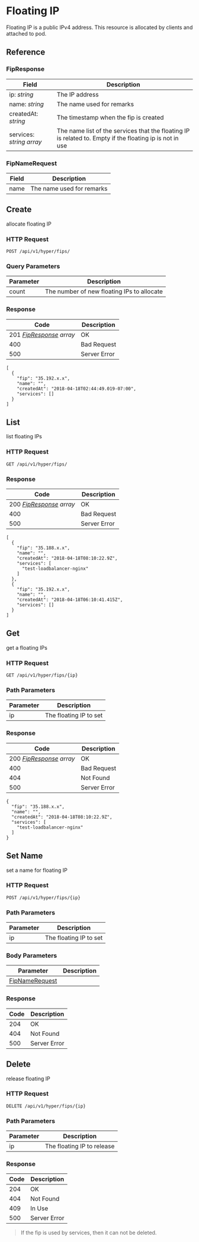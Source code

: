 # Floating IP

Floating IP is a public IPv4 address. This resource is allocated by clients and attached to pod.

## Reference

### FipResponse

| Field | Description |
| --- | --- |
| ip: _string_ | The IP address |
| name: _string_ | The name used for remarks |
| createdAt: _string_  | The timestamp when the fip is created |
| services: _string array_  | The name list of the services that the floating IP is related to. Empty if the floating ip is not in use |

### FipNameRequest

| Field | Description |
| --- | --- |
| name | The name used for remarks |


Create
---------------------------------
allocate floating IP

### HTTP Request

`POST /api/v1/hyper/fips/`

### Query Parameters

| Parameter | Description |
| --- | --- |
| count | The number of new floating IPs to allocate |

### Response

| Code | Description |
| --- | --- |
| 201 _[FipResponse](#fipresponse) array_ | OK |
| 400 | Bad Request |
| 500 | Server Error |

```
[
  {
    "fip": "35.192.x.x",
    "name": "",
    "createdAt": "2018-04-18T02:44:49.019-07:00",
    "services": []
  }
]
```


List
---------------------------------
list floating IPs

### HTTP Request

`GET /api/v1/hyper/fips/`

### Response

| Code | Description |
| --- | --- |
| 200 _[FipResponse](#fipresponse) array_ | OK |
| 400 | Bad Request |
| 500 | Server Error |

```
[
  {
    "fip": "35.188.x.x",
    "name": "",
    "createdAt": "2018-04-18T08:10:22.9Z",
    "services": [
      "test-loadbalancer-nginx"
    ]
  },
  {
    "fip": "35.192.x.x",
    "name": "",
    "createdAt": "2018-04-18T06:10:41.415Z",
    "services": []
  }
]
```


Get
---------------------------------
get a floating IPs

### HTTP Request

`GET /api/v1/hyper/fips/{ip}`

### Path Parameters

| Parameter | Description |
| --- | --- |
| ip | The floating IP to set |

### Response

| Code | Description |
| --- | --- |
| 200 _[FipResponse](#fipresponse) array_ | OK |
| 400 | Bad Request |
| 404 | Not Found |
| 500 | Server Error |


```
{
  "fip": "35.188.x.x",
  "name": "",
  "createdAt": "2018-04-18T08:10:22.9Z",
  "services": [
    "test-loadbalancer-nginx"
  ]
}
```


Set Name
---------------------------------
set a name for floating IP

### HTTP Request

`POST /api/v1/hyper/fips/{ip}`

### Path Parameters

| Parameter | Description |
| --- | --- |
| ip | The floating IP to set |

### Body Parameters

| Parameter | Description |
| --- | --- |
| [FipNameRequest](#fipnamerequest) | |

### Response

| Code | Description |
| --- | --- |
| 204 | OK |
| 404 | Not Found |
| 500 | Server Error |


Delete
---------------------------------
release floating IP

### HTTP Request

`DELETE /api/v1/hyper/fips/{ip}`

### Path Parameters

| Parameter | Description |
| --- | --- |
| ip | The floating IP to release |

### Response

| Code | Description |
| --- | --- |
| 204 | OK |
| 404 | Not Found |
| 409 | In Use |
| 500 | Server Error |

> If the fip is used by services, then it can not be deleted.
